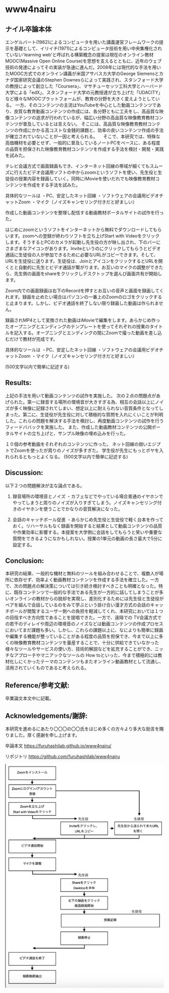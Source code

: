 # www4nairu
## ナイル卒論本体




エンゲルバート(1962)によるコンピュータを用いた講義運営フレームワークの提示を基礎として、イリイチ(1971)によるコンピュータ技術を用い中央集権化されていない'learning web'と呼ばれる構築概念の提案は現在のオンライン教材MOOC(Massive Open Online Course)を思想を支えるとともに、近年のウェブ技術の発達によってその実装が急速に進んだ。2008年には現代的な手法を用いたMOOC方式でのオンライン講義が米国アサバスカ大学のGeorge Siemensとカナダ国家研究会議のStephen Downesらによって実践され、スタンフォード大学の教授によって創立した「Coursera」、マサチューセッツ工科大学とハーバード大学による「edX」、スタンフォード大学の元教授達が立ち上げた「UDACITY」など様々なMOOCプラットフォームが、教育の分野を大きく変えようとしている。
一方、そのコンテンツの主流はYouTubeを中心とした動画コンテンツであり、良質な教育動画コンテンツの作成には、各分野ともに工夫をし、高品質な映像コンテンツの追求が行われているが、幅広い分野の高品質な映像教育教材コンテンツが普及しているとは言えない。
そこには、高品質な映像教育教材コンテンツの作成にかかる高コストな金銭的課題と、効率の良いコンテンツ作成の手法が確立されていないことが一因と考えられる。
　そこで、本研究では、特殊な高価機材を必要とせず、一般的に普及しているノートPCをベースに、ある程度の品質を担保された映像教育教材コンテンツを作成する手法を検討・開発・実践を試みた。

テレビ会議方式で画面録画もでき、インターネット回線の帯域が細くてもスムーズに行えたビデオ会議用ソフトの中からzoomというソフトを使い、先生役と生徒役の授業内容を録画していく。同時にiMovieを使いだれでも映像教育教材コンテンツを作成をする手法を試みた。

具体的なツールは
・PC、安定したネット回線
・ソフトウェアの会議用ビデオチャットZoom
・マイク（ノイズキャンセリング付きだと好ましい）

作成した動画コンテンツを整理し配信する動画教材ポータルサイトの試作を行った。


はじめにzoomというソフトをインターネットから無料でダウンロードしてもらいます。zoomへの登録が終わりソフトを立ち上げStart with Videoをクリックします。そうするとPCのカメラが起動し先生役の方が映し出され、下のバーにさまざまなアイコンがあります。Inviteというのにクリックしてもらうとビデオ通話に生徒役の人が参加できるために必要なURLがコピーできます。そして、URLを生徒役に送ります。生徒役は、JoinとアイコンをクリックするとURLを開くとと自動的に先生とビデオ通話が繋がります。お互いのマイクの調整ができたら、先生側の画面をshareをクリックしデスクトップを選んび画面共有が開始します。

Zoom内での画面録画は右下のRecordを押すとお互いの音声と画面を録画してくれます。録画を止めたい場合はパソコンの一番上のZoomのロゴをクリックすると止まります。しかし、ビデオ通話を終了しない限り録画した動画は作られません。

録画されMP4として変換された動画はiMovieで編集をします。あらかじめ作ったオープニングとエンディングのテンプレートを使ってそれぞれの授業のタイトルを記入する。オープニングとエンディングの間にZoomで撮った動画を差し込むだけで教材が完成です。


具体的なツールは
・PC、安定したネット回線
・ソフトウェアの会議用ビデオチャットZoom
・マイク（ノイズキャンセリング付きだと好ましい）

(500文字以内で簡単に記述する)



## Results:

上記の手法を用いて動画コンテンツの試作を実施した。
次の２点の問題点があげられた。第一に録音する場所の環境音が大きすぎる為、相互の会話以上にノイズが多く映像に記録されてしまい、想定以上に耐えられない音質条件となってしまった。第二に、生徒役が先生役に対して積極的な質問を入れにくいことが判明した。これらの問題を解決する手法を検討し、再度動画コンテンツの試作を行うフィードババックを実施した。
また、作成した動画教材コンテンツの公開ポータルサイトの立ち上げと、サンプル映像の埋め込みを行った。

１０個の参考動画をそれぞれのコンテンツに作った。
ネット回線の弱いエジプトでZoomを使ったが周りのノイズが多すぎた。
学生役が先生にもっとボヤを入れられるともっとよくなる。
(500文字以内で簡単に記述する)



## Discussion:

以下２つの問題解決が主な論点である。

 1) 録音場所の環境音とノイズ
・カフェなどでやっている場合普通のイヤホンでやってしまうと周りのノイズが入りすぎてしまう。ノイズキャンセリング付きのイヤホンを使うことでかなりの音質解決になった。

2) 会話のキャッチボール促進
・あらかじめ先生役と生徒役で軽く台本を作っておく。リハーサルもなく録画を開始すると結果として動画コンテンツの品質や作業効率に影響する。本提案を大学側に会話をしてもらうと笑いや重要な質問をできるようになかもしれない。授業の1単元の動画の長さ最大で5分に設定する。



## Conclusion:

本研究の結果、一般的な機材と無料のツールを組み合わせることで、複数人が場所に依存せず、効率よく動画教材コンテンツを作成する手法を確立した。一方で、次の問題点の解決策については引き続き検討すべきことも明確となった。特に、既存コンテンツで一般的な手法である先生が一方的に話してしまうことが多いオンラインの教材からの脱却を実現し、差別化するためには先生役と生徒役がペアを組んで会話しているのをみて学ぶという掛け合い漫才方式の会話のキャッチボールが閲覧するユーザー側への負担を軽減してくれ、本研究においては１つの目指すべき方向性であることを提唱できた。一方で、遠隔での TV会議方式での若干のディレイや周辺の環境音のノイズなどは動画コンテンツの作成プロセスにおいてまだ課題も多い。しかし、これらの課題以上に、なによりも簡単に録画や編集する機能が整っていることがある程度の品質を担保でき、今まで以上に多くの映像教育教材コンテンツを量産することで、十分に供給できていなかった様々なツールやサービスの使い方、技術的解説などを拡充することができ、ニッチなアプローチやマニアックなツールの How toといった、今まで積極的には教材化しにくかったテーマのコンテンツもまたオンライン動画教材として流通し、活用されていくものであると考えられる。



## Reference/参考文献:
卒業論文本文中に記載。

## Acknowledgements/謝辞:
本研究を進めるにあたり〇〇〇の〇〇氏をはじめ多くの方々より多大な助言を賜りました。厚く感謝を申し上げます。




卒論本文
https://furuhashilab.github.io/www4nairu/


リポジトリ
https://github.com/furuhashilab/www4nairu



![chart](./images/flowchart.png)

